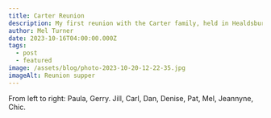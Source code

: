 ```yaml
---
title: Carter Reunion
description: My first reunion with the Carter family, held in Healdsburg, Ca.
author: Mel Turner
date: 2023-10-16T04:00:00.000Z
tags:
  - post
  - featured
image: /assets/blog/photo-2023-10-20-12-22-35.jpg
imageAlt: Reunion supper
---
```


From left to right: Paula, Gerry. Jill, Carl, Dan, Denise, Pat, Mel, Jeannyne, Chic.
